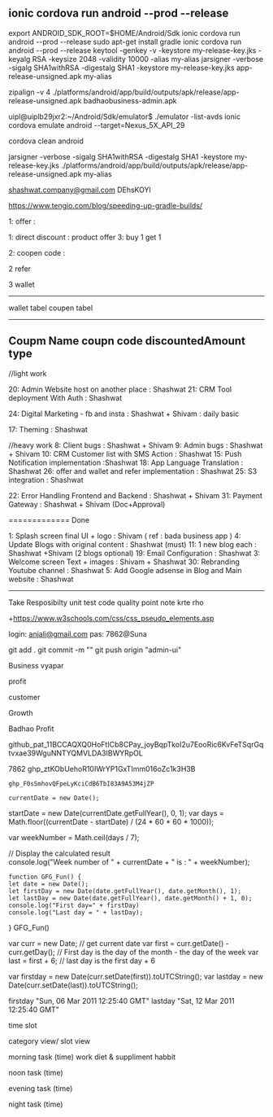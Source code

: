 ## ionic cordova run android --prod --release
export ANDROID_SDK_ROOT=$HOME/Android/Sdk
ionic cordova run android --prod --release
sudo apt-get install gradle
ionic cordova run android --prod --release
keytool -genkey -v -keystore my-release-key.jks -keyalg RSA -keysize 2048 -validity 10000 -alias my-alias
jarsigner -verbose -sigalg SHA1withRSA -digestalg SHA1 -keystore my-release-key.jks app-release-unsigned.apk my-alias

zipalign -v 4 ./platforms/android/app/build/outputs/apk/release/app-release-unsigned.apk badhaobusiness-admin.apk

uipl@uiplb29jxr2:~/Android/Sdk/emulator$ ./emulator  -list-avds
ionic cordova emulate android --target=Nexus_5X_API_29

cordova clean android


jarsigner -verbose -sigalg SHA1withRSA -digestalg SHA1 -keystore my-release-key.jks ./platforms/android/app/build/outputs/apk/release/app-release-unsigned.apk my-alias


shashwat.company@gmail.com
DEhsKOYl


https://www.tengio.com/blog/speeding-up-gradle-builds/

<!-- 
<?xml version="1.0" encoding="UTF-8"?>
<CORSConfiguration xmlns="http://s3.amazonaws.com/doc/2006-03-01/">
<CORSRule>
    <AllowedOrigin>*</AllowedOrigin>
    <AllowedMethod>PUT</AllowedMethod>
    <AllowedMethod>POST</AllowedMethod>
    <AllowedMethod>GET</AllowedMethod>
    <MaxAgeSeconds>3000</MaxAgeSeconds>
    <AllowedHeader>*</AllowedHeader>
</CORSRule>
</CORSConfiguration> -->




1: offer :

1: direct discount : product offer 
3: buy 1 get 1

2: coopen code : 

2 refer

3 wallet

----------------------


wallet tabel
coupen tabel


-----------------
Coupm Name
coupn code
discountedAmount
type 
-----------------

//light work

20: Admin Website host on another place : Shashwat
21: CRM Tool deployment With Auth : Shashwat

24: Digital Marketing - fb and insta : Shashwat + Shivam : daily basic


17: Theming : Shashwat

//heavy work
8: Client bugs  : Shashwat +  Shivam 
9: Admin bugs : Shashwat +  Shivam 
10: CRM Customer list with SMS Action : Shashwat
15: Push Notification implementation :Shashwat
18: App Language Translation : Shashwat
26: offer and wallet and refer implementation : Shashwat
25: S3 integration :  Shashwat



22: Error Handling Frontend and Backend : Shashwat + Shivam 
31: Payment Gateway : Shashwat + Shivam (Doc+Approval)



============= Done

1: Splash screen final UI + logo : Shivam ( ref : bada business app  ) 
4: Update Blogs with original content : Shashwat (must)
11: 1 new blog each : Shashwat +Shivam  (2 blogs optional)
19: Email Configuration : Shashwat
3: Welcome screen Text + images : Shivam + Shashwat
30: Rebranding Youtube channel : Shashwat
5: Add Google adsense in Blog and Main website : Shashwat




--------------------------------------------------------

Take Resposibilty
unit test
code quality
point note krte rho



+https://www.w3schools.com/css/css_pseudo_elements.asp



login: anjali@gmail.com
pas: 7862@Suna



git add .
git commit -m ""
git push origin "admin-ui"

















Business  vyapar

profit   

customer


Growth




Badhao Profit


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


 7862
    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

    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

    currentDate = new Date();
startDate = new Date(currentDate.getFullYear(), 0, 1);
var days = Math.floor((currentDate - startDate) /
    (24 * 60 * 60 * 1000));
 
var weekNumber = Math.ceil(days / 7);
 
// Display the calculated result       
console.log("Week number of " + currentDate +
    " is :   " + weekNumber);




    function GFG_Fun() {
    let date = new Date();
    let firstDay = new Date(date.getFullYear(), date.getMonth(), 1);
    let lastDay = new Date(date.getFullYear(), date.getMonth() + 1, 0);
    console.log("First day=" + firstDay)
    console.log("Last day = " + lastDay);
}
GFG_Fun()



var curr = new Date; // get current date
var first = curr.getDate() - curr.getDay(); // First day is the day of the month - the day of the week
var last = first + 6; // last day is the first day + 6

var firstday = new Date(curr.setDate(first)).toUTCString();
var lastday = new Date(curr.setDate(last)).toUTCString();

firstday
"Sun, 06 Mar 2011 12:25:40 GMT"
lastday
"Sat, 12 Mar 2011 12:25:40 GMT"


time slot 

category view/ slot view

morning task (time)
work
diet & suppliment
habbit



noon task (time)

evening task (time)


night task (time)